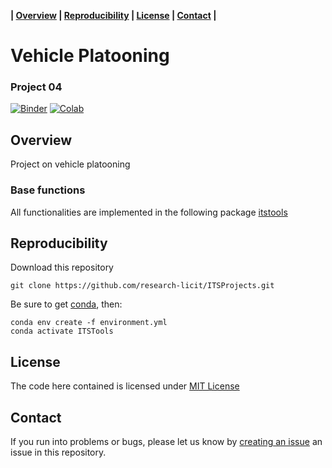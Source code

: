 **| [Overview](#overview) | [Reproducibility](#reproducibility) | [License](#license) | [Contact](#contact) |**

# Vehicle Platooning

### Project 04

[![Binder](https://mybinder.org/badge_logo.svg)](https://mybinder.org/v2/gh/research-licit/ITSProjects/main?filepath=Project04_VehPlatoon%2FProject04.ipynb)  [![Colab](https://colab.research.google.com/assets/colab-badge.svg)](https://colab.research.google.com/github/research-licit/ITSProjects/blob/main/Project04_VehPlatoon/Project04.ipynb)

## Overview

Project on vehicle platooning

### Base functions 

All functionalities are implemented in the following package [itstools](https://github.com/research-licit/itstools)

## Reproducibility

Download this repository

```{bash}
git clone https://github.com/research-licit/ITSProjects.git
```

Be sure to get [conda](https://www.anaconda.com/distribution/), then:

```{bash}
conda env create -f environment.yml
conda activate ITSTools
```

## License

The code here contained is licensed under [MIT License](LICENSE)

## Contact 

If you run into problems or bugs, please let us know by [creating an issue](https://github.com/research-licit/ITSProjects/issues/new) an issue in this repository.
